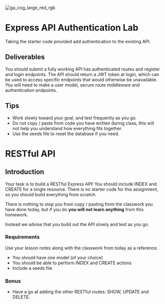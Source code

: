 ![ga_cog_large_red_rgb](https://cloud.githubusercontent.com/assets/40461/8183776/469f976e-1432-11e5-8199-6ac91363302b.png)

# Express API Authentication Lab
Taking the starter code provided add authentication to the existing API.

## Deliverables
You should submit a fully working API has authenticated routes and register and login endpoints. The API should return a JWT token at login, which can be used to access specific endpoints that would otherwise be unavailable.
You will need to make a user model, secure route middleware and authentication endpoints.

## Tips
* Work slowly toward your goal, and test frequently as you go.
* Do not copy / paste from code you have written during class, this will not help you understand how everything fits together.
* Use the seeds file to reset the database if you need.

# RESTful API

## Introduction

Your task is to build a RESTful Express API! You should include INDEX and CREATE for a single resource. There is no starter code for this assignment, so you should build everything from scratch.

There is nothing to stop you from copy / pasting from the classwork you have done today, but if you do **you will not learn anything** from this homework.

Instead we advise that you build out the API slowly and test as you go.

### Requirements

Use your lesson notes along with the classwork from today as a reference.

* You should have one model (of your choice)
* You should be able to perform INDEX and CREATE actions
* Include a seeds file

### Bonus

* Have a go at adding the other RESTful routes: SHOW, UPDATE and DELETE.

